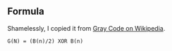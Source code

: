 ## Formula

Shamelessly, I copied it from [Gray Code on Wikipedia](http://en.wikipedia.org/wiki/Gray_code#Converting_to_and_from_Gray_code).

```
G(N) = (B(n)/2) XOR B(n)
```

